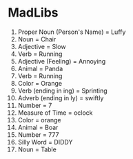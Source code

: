 # MadLibs

1. Proper Noun (Person's Name) = Luffy
2. Noun = Chair
3. Adjective = Slow
4. Verb = Running
5. Adjective (Feeling) = Annoying
6. Animal = Panda
7. Verb = Running
8. Color = Orange
9. Verb (ending in ing) = Sprinting
10. Adverb (ending in ly) = swiftly
11. Number = 7
12. Measure of Time = oclock
13. Color = orange
14. Animal = Boar
15. Number = 777
16. Silly Word = DIDDY
17. Noun = Table
